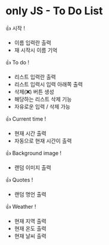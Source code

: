 # only JS - To Do List

👍 시작 !
- 이름 입력란 출력
- 재 시작시 이름 기억

👍 To do !
- 리스트 입력란 출력
- 리스트 입력시 입력 아래쪽 출력
- 삭제(❌) 버튼 생성
- 해당하는 리스트 삭제 기능
- 자유로운 입력 / 삭제 가능

👍 Current time !
- 현재 시간 출력
- 자동으로 현재 시간이 출력

👍 Background image !
 - 랜덤 이미지 출력

👍 Quotes !
- 랜덤 명언 출력

👍 Weather !
- 현재 지역 출력
- 현재 온도 출력
- 현재 날씨 출력
